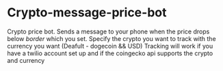 # Crypto-message-price-bot

Crypto price bot. Sends a message to your phone when the price drops below *border* which you set.
Specify the crypto you want to track with the currency you want (Deafult - dogecoin && USD)
Tracking will work if you have a twilio account set up and if the coingecko api supports the crypto and currency
